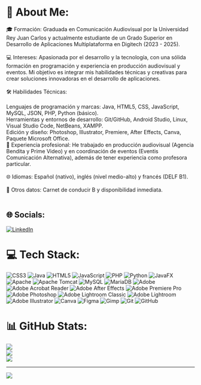 # 💫 About Me:
🎓 Formación: Graduada en Comunicación Audiovisual por la Universidad Rey Juan Carlos y actualmente estudiante de un Grado Superior en Desarrollo de Aplicaciones Multiplataforma en Digitech (2023 - 2025).<br><br>💻 Intereses: Apasionada por el desarrollo y la tecnología, con una sólida formación en programación y experiencia en producción audiovisual y eventos. Mi objetivo es integrar mis habilidades técnicas y creativas para crear soluciones innovadoras en el desarrollo de aplicaciones.<br><br>🛠️ Habilidades Técnicas:<br><br>Lenguajes de programación y marcas: Java, HTML5, CSS, JavaScript, MySQL, JSON, PHP, Python (básico).<br>Herramientas y entornos de desarrollo: Git/GitHub, Android Studio, Linux, Visual Studio Code, NetBeans, XAMPP.<br>Edición y diseño: Photoshop, Illustrator, Premiere, After Effects, Canva, Paquete Microsoft Office.<br>💼 Experiencia profesional: He trabajado en producción audiovisual (Agencia Bendita y Prime Video) y en coordinación de eventos (Eventis Comunicación Alternativa), además de tener experiencia como profesora particular.<br><br>🌐 Idiomas: Español (nativo), inglés (nivel medio-alto) y francés (DELF B1).<br><br>🚗 Otros datos: Carnet de conducir B y disponibilidad inmediata.<br><br>


## 🌐 Socials:
[![LinkedIn](https://img.shields.io/badge/LinkedIn-%230077B5.svg?logo=linkedin&logoColor=white)](https://linkedin.com/in/https://www.linkedin.com/in/elena-moya-martinez) 

# 💻 Tech Stack:
![CSS3](https://img.shields.io/badge/css3-%231572B6.svg?style=for-the-badge&logo=css3&logoColor=white) ![Java](https://img.shields.io/badge/java-%23ED8B00.svg?style=for-the-badge&logo=openjdk&logoColor=white) ![HTML5](https://img.shields.io/badge/html5-%23E34F26.svg?style=for-the-badge&logo=html5&logoColor=white) ![JavaScript](https://img.shields.io/badge/javascript-%23323330.svg?style=for-the-badge&logo=javascript&logoColor=%23F7DF1E) ![PHP](https://img.shields.io/badge/php-%23777BB4.svg?style=for-the-badge&logo=php&logoColor=white) ![Python](https://img.shields.io/badge/python-3670A0?style=for-the-badge&logo=python&logoColor=ffdd54) ![JavaFX](https://img.shields.io/badge/javafx-%23FF0000.svg?style=for-the-badge&logo=javafx&logoColor=white) ![Apache](https://img.shields.io/badge/apache-%23D42029.svg?style=for-the-badge&logo=apache&logoColor=white) ![Apache Tomcat](https://img.shields.io/badge/apache%20tomcat-%23F8DC75.svg?style=for-the-badge&logo=apache-tomcat&logoColor=black) ![MySQL](https://img.shields.io/badge/mysql-4479A1.svg?style=for-the-badge&logo=mysql&logoColor=white) ![MariaDB](https://img.shields.io/badge/MariaDB-003545?style=for-the-badge&logo=mariadb&logoColor=white) ![Adobe](https://img.shields.io/badge/adobe-%23FF0000.svg?style=for-the-badge&logo=adobe&logoColor=white) ![Adobe Acrobat Reader](https://img.shields.io/badge/Adobe%20Acrobat%20Reader-EC1C24.svg?style=for-the-badge&logo=Adobe%20Acrobat%20Reader&logoColor=white) ![Adobe After Effects](https://img.shields.io/badge/Adobe%20After%20Effects-9999FF.svg?style=for-the-badge&logo=Adobe%20After%20Effects&logoColor=white) ![Adobe Premiere Pro](https://img.shields.io/badge/Adobe%20Premiere%20Pro-9999FF.svg?style=for-the-badge&logo=Adobe%20Premiere%20Pro&logoColor=white) ![Adobe Photoshop](https://img.shields.io/badge/adobe%20photoshop-%2331A8FF.svg?style=for-the-badge&logo=adobe%20photoshop&logoColor=white) ![Adobe Lightroom Classic](https://img.shields.io/badge/Adobe%20Lightroom%20Classic-31A8FF.svg?style=for-the-badge&logo=Adobe%20Lightroom%20Classic&logoColor=white) ![Adobe Lightroom](https://img.shields.io/badge/Adobe%20Lightroom-31A8FF.svg?style=for-the-badge&logo=Adobe%20Lightroom&logoColor=white) ![Adobe Illustrator](https://img.shields.io/badge/adobe%20illustrator-%23FF9A00.svg?style=for-the-badge&logo=adobe%20illustrator&logoColor=white) ![Canva](https://img.shields.io/badge/Canva-%2300C4CC.svg?style=for-the-badge&logo=Canva&logoColor=white) ![Figma](https://img.shields.io/badge/figma-%23F24E1E.svg?style=for-the-badge&logo=figma&logoColor=white) ![Gimp](https://img.shields.io/badge/Gimp-657D8B?style=for-the-badge&logo=gimp&logoColor=FFFFFF) ![Git](https://img.shields.io/badge/git-%23F05033.svg?style=for-the-badge&logo=git&logoColor=white) ![GitHub](https://img.shields.io/badge/github-%23121011.svg?style=for-the-badge&logo=github&logoColor=white)
# 📊 GitHub Stats:
![](https://github-readme-stats.vercel.app/api?username=elenamoyamartinez&theme=dark&hide_border=false&include_all_commits=false&count_private=false)<br/>
![](https://github-readme-streak-stats.herokuapp.com/?user=elenamoyamartinez&theme=dark&hide_border=false)<br/>
![](https://github-readme-stats.vercel.app/api/top-langs/?username=elenamoyamartinez&theme=dark&hide_border=false&include_all_commits=false&count_private=false&layout=compact)

---
[![](https://visitcount.itsvg.in/api?id=elenamoyamartinez&icon=0&color=0)](https://visitcount.itsvg.in)

<!-- Proudly created with GPRM ( https://gprm.itsvg.in ) -->
